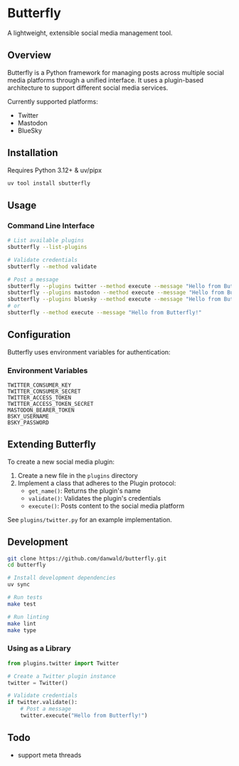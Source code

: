 # Butterfly

A lightweight, extensible social media management tool.

## Overview

Butterfly is a Python framework for managing posts across multiple social media platforms through a unified interface. It uses a plugin-based architecture to support different social media services.

Currently supported platforms:
- Twitter
- Mastodon
- BlueSky

## Installation

Requires Python 3.12+ & uv/pipx

```bash
uv tool install sbutterfly
```

## Usage

### Command Line Interface

```bash
# List available plugins
sbutterfly --list-plugins

# Validate credentials
sbutterfly --method validate

# Post a message
sbutterfly --plugins twitter --method execute --message "Hello from Butterfly!"
sbutterfly --plugins mastodon --method execute --message "Hello from Butterfly!"
sbutterfly --plugins bluesky --method execute --message "Hello from Butterfly!"
# or
sbutterfly --method execute --message "Hello from Butterfly!"
```

## Configuration

Butterfly uses environment variables for authentication:

### Environment Variables
```
TWITTER_CONSUMER_KEY
TWITTER_CONSUMER_SECRET
TWITTER_ACCESS_TOKEN
TWITTER_ACCESS_TOKEN_SECRET
MASTODON_BEARER_TOKEN
BSKY_USERNAME
BSKY_PASSWORD
```

## Extending Butterfly

To create a new social media plugin:

1. Create a new file in the `plugins` directory
2. Implement a class that adheres to the Plugin protocol:
   - `get_name()`: Returns the plugin's name
   - `validate()`: Validates the plugin's credentials
   - `execute()`: Posts content to the social media platform

See `plugins/twitter.py` for an example implementation.

## Development
```bash
git clone https://github.com/danwald/butterfly.git
cd butterfly

# Install development dependencies
uv sync

# Run tests
make test

# Run linting
make lint
make type
```

### Using as a Library

```python
from plugins.twitter import Twitter

# Create a Twitter plugin instance
twitter = Twitter()

# Validate credentials
if twitter.validate():
    # Post a message
    twitter.execute("Hello from Butterfly!")
```

## Todo
- support meta threads
